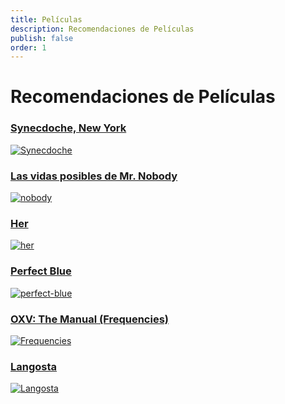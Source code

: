 ```yaml
---
title: Películas
description: Recomendaciones de Películas
publish: false
order: 1
---
```


# Recomendaciones de Películas

### [Synecdoche, New York](synecdoche)
[![Synecdoche][synecdoche-cover]][synecdoche]

### [Las vidas posibles de Mr. Nobody][nobody]
[![nobody][nobody-cover]][nobody]

### [Her][her]
[![her][her-cover]][her]

### [Perfect Blue][perfect-blue]
[![perfect-blue][perfect-blue-cover]][perfect-blue]

### [OXV: The Manual (Frequencies)][frequencies]
[![Frequencies][frequencies-cover]][frequencies]

### [Langosta][lobster]
[![Langosta][lobster-cover]][lobster]

[synecdoche]: https://www.filmaffinity.com/es/film296292.html
[synecdoche-cover]: https://media-cache.cinematerial.com/p/500x/7exswgim/synecdoche-new-york-theatrical-movie-poster.jpg?v=1456300744

[nobody]: https://www.filmaffinity.com/es/film716107.html
[nobody-cover]: https://media-cache.cinematerial.com/p/500x/wpjmtyal/mr-nobody-french-movie-poster.jpg?v=1456846080

[her]: https://www.filmaffinity.com/es/film889720.html
[her-cover]: https://media-cache.cinematerial.com/p/500x/gvhk15ff/her-movie-poster.jpg?v=1456065325

[perfect-blue]: https://www.filmaffinity.com/es/film392480.html
[perfect-blue-cover]: https://media-cache.cinematerial.com/p/500x/s1stmj3g/perfect-blue-movie-poster.jpg?v=1456615284

[frequencies]: https://www.filmaffinity.com/es/film380283.html
[frequencies-cover]: https://media-cache.cinematerial.com/p/500x/tp13mx9f/oxv-the-manual-movie-poster.jpg?v=1456419529

[lobster]: https://www.filmaffinity.com/es/film376613.html
[lobster-cover]: https://media-cache.cinematerial.com/p/500x/r1quyej2/the-lobster-canadian-movie-poster.jpg?v=1456065998
